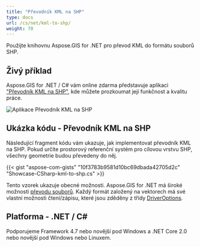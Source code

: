 ```yaml
---
title: "Převodník KML na SHP"
type: docs
url: /cs/net/kml-to-shp/
weight: 70
---
```


Použijte knihovnu Aspose.GIS for .NET pro převod KML do formátu souborů SHP.

## **Živý příklad**

Aspose.GIS for .NET / C# vám online zdarma představuje aplikaci ["Převodník KML na SHP"](https://products.aspose.app/gis/conversion/kml-to-shp), kde můžete prozkoumat její funkčnost a kvalitu práce.

![Aplikace Převodník KML na SHP](conversion.png)

## **Ukázka kódu - Převodník KML na SHP**

Následující fragment kódu vám ukazuje, jak implementovat převodník KML na SHP. Pokud určíte prostorový referenční systém pro cílovou vrstvu SHP, všechny geometrie budou převedeny do něj. 

{{< gist "aspose-com-gists" "10f3783b9581d10bc69dbada42705d2c" "Showcase-CSharp-kml-to-shp.cs" >}}

Tento vzorek ukazuje obecné možnosti. Aspose.GIS for .NET má široké možnosti [převodu souborů](https://docs.aspose.com/gis/net/vector-layers/). Každý formát založený na vektorech má své vlastní možnosti čtení/zápisu, které jsou zděděny z třídy [DriverOptions](https://reference.aspose.com/gis/net/aspose.gis/driveroptions).

## **Platforma - .NET / C#**

Podporujeme Framework 4.7 nebo novější pod Windows a .NET Core 2.0 nebo novější pod Windows nebo Linuxem.
